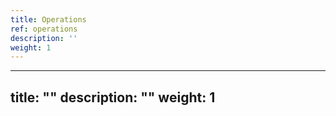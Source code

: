 ```yaml
---
title: Operations
ref: operations
description: ''
weight: 1
---
```

---
title: ""
description: ""
weight: 1
---